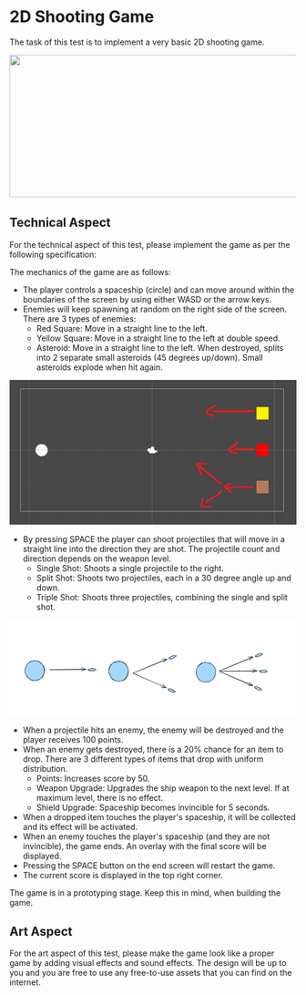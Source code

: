 # 2D Shooting Game

The task of this test is to implement a very basic 2D shooting game.

<img src="/docs/gameplay.gif" width="600" height="250"/>

## Technical Aspect

For the technical aspect of this test, please implement the game as per the following specification:

The mechanics of the game are as follows:
- The player controls a spaceship (circle) and can move around within the boundaries of the screen by using either WASD or the arrow keys.
- Enemies will keep spawning at random on the right side of the screen. There are 3 types of enemies:
    - Red Square: Move in a straight line to the left.
    - Yellow Square: Move in a straight line to the left at double speed.
    - Asteroid: Move in a straight line to the left. When destroyed, splits into 2 separate small asteroids (45 degrees up/down). Small asteroids explode when hit again.

![image](docs/enemies.png)
- By pressing SPACE the player can shoot projectiles that will move in a straight line into the direction they are shot. The projectile count and direction depends on the weapon level.
    - Single Shot: Shoots a single projectile to the right.
    - Split Shot: Shoots two projectiles, each in a 30 degree angle up and down.
    - Triple Shot: Shoots three projectiles, combining the single and split shot.

![image](docs/weapons.png)
- When a projectile hits an enemy, the enemy will be destroyed and the player receives 100 points.
- When an enemy gets destroyed, there is a 20% chance for an item to drop. There are 3 different types of items that drop with uniform distribution.
    - Points: Increases score by 50.
    - Weapon Upgrade: Upgrades the ship weapon to the next level. If at maximum level, there is no effect.
    - Shield Upgrade: Spaceship becomes invincible for 5 seconds.
- When a dropped item touches the player's spaceship, it will be collected and its effect will be activated.
- When an enemy touches the player's spaceship (and they are not invincible), the game ends. An overlay with the final score will be displayed.
- Pressing the SPACE button on the end screen will restart the game.
- The current score is displayed in the top right corner.

The game is in a prototyping stage. Keep this in mind, when building the game.

## Art Aspect

For the art aspect of this test, please make the game look like a proper game by adding visual effects and sound effects. The design will be up to you and you are free to use any free-to-use assets that you can find on the internet.
